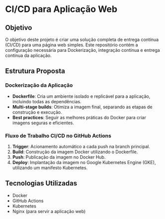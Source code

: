 # CI/CD para Aplicação Web

## Objetivo

O objetivo deste projeto é criar uma solução completa de entrega contínua (CI/CD) para uma página web simples. 
Este repositório contém a configuração necessária para Dockerização, integração contínua e entrega contínua da aplicação.

## Estrutura Proposta

### Dockerização da Aplicação

- **Dockerfile**: Cria um ambiente isolado e replicável para a aplicação, incluindo todas as dependências.
- **Multi-stage builds**: Otimiza a imagem final, separando as etapas de construção e execução.
- **Best practices**: Seguir as melhores práticas do Docker para criar imagens seguras e eficientes.

### Fluxo de Trabalho CI/CD no GitHub Actions

1. **Trigger**: Acionamento automático a cada push na branch principal.
2. **Build**: Construção da imagem Docker utilizando o Dockerfile.
3. **Push**: Publicação da imagem no Docker Hub.
4. **Deploy**: Implantação da imagem no Google Kubernetes Engine (GKE), utilizando um manifesto Kubernetes.

## Tecnologias Utilizadas

- Docker
- GitHub Actions
- Kubernetes
- Nginx (para servir a aplicação web)
